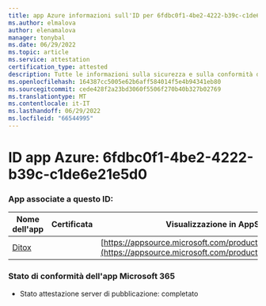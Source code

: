 ```yaml
---
title: app Azure informazioni sull'ID per 6fdbc0f1-4be2-4222-b39c-c1de6e21e5d0
ms.author: elmalova
author: elenamalova
manager: tonybal
ms.date: 06/29/2022
ms.topic: article
ms.service: attestation
certification_type: attested
description: Tutte le informazioni sulla sicurezza e sulla conformità disponibili per 6fdbc0f1-4be2-4222-b39c-c1de6e21e5d0.
ms.openlocfilehash: 164387cc5005e62b6aff584014f5e4b94341eb80
ms.sourcegitcommit: cede428f2a23bd3060f5506f270b40b327b02769
ms.translationtype: MT
ms.contentlocale: it-IT
ms.lasthandoff: 06/29/2022
ms.locfileid: "66544995"
---
```

# <a name="azure-app-id-6fdbc0f1-4be2-4222-b39c-c1de6e21e5d0"></a>ID app Azure: 6fdbc0f1-4be2-4222-b39c-c1de6e21e5d0


### <a name="apps-associated-with-this-id"></a>App associate a questo ID:
| **Nome dell'app** | **Certificata** | **Visualizzazione in AppSource** |
|--------------|---------------|-----------------------|
| [Ditox](../forward/WA200004193.md) |  | [https://appsource.microsoft.com/product/office/WA200004193](https://appsource.microsoft.com/product/office/WA200004193) |

### <a name="microsoft-365-app-compliance-status"></a>Stato di conformità dell'app Microsoft 365
- Stato attestazione server di pubblicazione: completato
